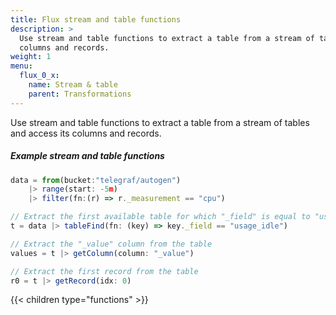 ```yaml
---
title: Flux stream and table functions
description: >
  Use stream and table functions to extract a table from a stream of tables and access its
  columns and records.
weight: 1
menu:
  flux_0_x:
    name: Stream & table
    parent: Transformations
---
```


Use stream and table functions to extract a table from a stream of tables and access its
columns and records.

##### Example stream and table functions
```js
data = from(bucket:"telegraf/autogen")
    |> range(start: -5m)
    |> filter(fn:(r) => r._measurement == "cpu")

// Extract the first available table for which "_field" is equal to "usage_idle"
t = data |> tableFind(fn: (key) => key._field == "usage_idle")

// Extract the "_value" column from the table
values = t |> getColumn(column: "_value")

// Extract the first record from the table
r0 = t |> getRecord(idx: 0)
```

{{< children type="functions" >}}
